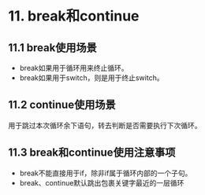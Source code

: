 # 11. break和continue

## 11.1 break使用场景
* break如果用于循环用来终止循环。
* break如果用于switch，则是用于终止switch。

## 11.2 continue使用场景
用于跳过本次循环余下语句，转去判断是否需要执行下次循环。

## 11.3 break和continue使用注意事项
* break不能直接用于if，除非if属于循环内部的一个子句。
* break、continue默认跳出包裹关键字最近的一层循环



